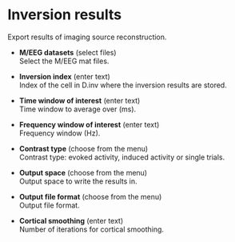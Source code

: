 # Inversion results  
Export results of imaging source reconstruction.  

* **M/EEG datasets** (select files)  
Select the M/EEG mat files.  

* **Inversion index** (enter text)  
Index of the cell in D.inv where the inversion results are stored.  

* **Time window of interest** (enter text)  
Time window to average over (ms).  

* **Frequency window of interest** (enter text)  
Frequency window (Hz).  

* **Contrast type** (choose from the menu)  
Contrast type: evoked activity, induced activity or single trials.  

* **Output space** (choose from the menu)  
Output space to write the results in.  

* **Output file format** (choose from the menu)  
Output file format.  

* **Cortical smoothing** (enter text)  
Number of iterations for cortical smoothing.  
